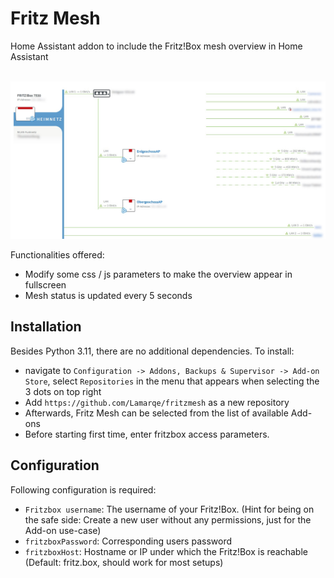 # Fritz Mesh
Home Assistant addon to include the Fritz!Box mesh overview in Home Assistant
<br/><br/>

![Screenshot](https://github.com/Lamarqe/fritzmesh/raw/main/fritzmesh_addon/screenshot.jpg)

Functionalities offered:

 * Modify some css / js parameters to make the overview appear in fullscreen
 * Mesh status is updated every 5 seconds

## Installation

Besides Python 3.11, there are no additional dependencies.
To install:
 * navigate to `Configuration -> Addons, Backups & Supervisor -> Add-on Store`, select `Repositories` in the menu that appears when selecting the 3 dots on top right
 * Add `https://github.com/Lamarqe/fritzmesh` as a new repository
 * Afterwards, Fritz Mesh can be selected from the list of available Add-ons
 * Before starting first time, enter fritzbox access parameters.

## Configuration

Following configuration is required:
 * `Fritzbox username`: The username of your Fritz!Box. (Hint for being on the safe side: Create a new user without any permissions, just for the Add-on use-case)
 * `fritzboxPassword`: Corresponding users password
 * `fritzboxHost`: Hostname or IP under which the Fritz!Box is reachable (Default: fritz.box, should work for most setups)




